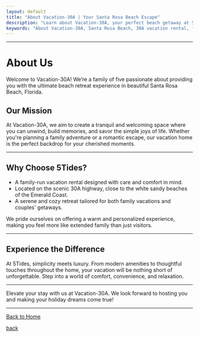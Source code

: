 ```yaml
---
layout: default
title: "About Vacation-30A | Your Santa Rosa Beach Escape"
description: "Learn about Vacation-30A, your perfect beach getaway at Santa Rosa Beach, Florida. Discover our mission to provide comfort, tranquility, and memorable vacation experiences on 30A."
keywords: "About Vacation-30A, Santa Rosa Beach, 30A vacation rental, family-friendly, tranquil retreat, Florida Emerald Coast"
---
```


---

# About Us

Welcome to Vacation-30A! We’re a family of five passionate about providing you with the ultimate beach retreat experience in beautiful Santa Rosa Beach, Florida. 

## **Our Mission**
At Vacation-30A, we aim to create a tranquil and welcoming space where you can unwind, build memories, and savor the simple joys of life. Whether you're planning a family adventure or a romantic escape, our vacation home is the perfect backdrop for your cherished moments.

---

## **Why Choose 5Tides?**
- A family-run vacation rental designed with care and comfort in mind.
- Located on the scenic 30A highway, close to the white sandy beaches of the Emerald Coast.
- A serene and cozy retreat tailored for both family vacations and couples' getaways.

We pride ourselves on offering a warm and personalized experience, making you feel more like extended family than just visitors. 

---

## **Experience the Difference**
At 5Tides, simplicity meets luxury. From modern amenities to thoughtful touches throughout the home, your vacation will be nothing short of unforgettable. Step into a world of comfort, convenience, and relaxation.

---

Elevate your stay with us at Vacation-30A. We look forward to hosting you and making your holiday dreams come true!

---

[Back to Home](./)


[back](./)
